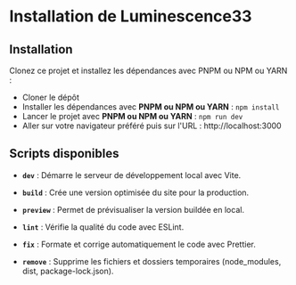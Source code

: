 # Installation de Luminescence33

## Installation

Clonez ce projet et installez les dépendances avec PNPM ou NPM ou YARN :

- Cloner le dépôt
- Installer les dépendances avec **PNPM ou NPM ou YARN** : `npm install`
- Lancer le projet avec **PNPM ou NPM ou YARN** : `npm run dev`
- Aller sur votre navigateur préféré puis sur l'URL : http://localhost:3000

## Scripts disponibles

- **`dev`** : Démarre le serveur de développement local avec Vite.

- **`build`** : Crée une version optimisée du site pour la production.

- **`preview`** : Permet de prévisualiser la version buildée en local.

- **`lint`** : Vérifie la qualité du code avec ESLint.

- **`fix`** : Formate et corrige automatiquement le code avec Prettier.

- **`remove`** : Supprime les fichiers et dossiers temporaires (node_modules, dist, package-lock.json).
